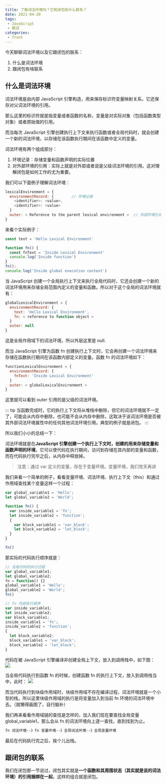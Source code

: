 ```yaml
---
title: 了解词法环境吗？它和闭包有什么联系？
date: 2021-04-20
tags:
 - JavaScript
 - 面试
categories:
 - front
---
```


今天聊聊词法环境以及它跟闭包的联系：
1. 什么是词法环境
2. 跟闭包有啥联系

## 什么是词法环境

词法环境是由内部 JavaScript 引擎构造，用来保存标识符变量映射关系。它还保存对父词法环境的引用。

那么这里的标识符就是指变量或者函数的名称，变量是对实际对象（包括函数类型对象）或者原始值的引用。

而当每次 JavaScript 引擎创建执行上下文来执行函数或者全局代码时，就会创建一个新的词法环境，以存储在该函数执行期间在该函数中定义的变量。

词法环境有两个组成部分：
1. 环境记录：存储变量和函数声明的实际位置
2. 对外部环境的引用：实际上就是对外部或者说是父级词法环境的引用。这对理解闭包是如何工作的尤为重要。

我们可以下面例子理解词法环境：
```js
lexicalEnvironment = {
  environmentRecord: {        // 环境记录
    <identifier>: <value>,
    <identifier>: <value>
  }
  outer: < Reference to the parent lexical environment >  // 外部环境引用
}
```

来看个实际例子：
```js
const text = 'Hello Lexical Environment'

function fn() {
  const fnText = 'Inside Lexical Environment'
  console.log('Inside function') 
}
fn();
console.log('Inside global execution context')
```

当 JavaScript 创建一个全局执行上下文来执行全局代码时，它还会创建一个新的词法环境用来存储全局范围内定义的变量和函数。所以对于这个全局的词法环境就有：
```js
globalLexicalEnvironment = {
  environmentRecord: {
    text: 'Hello Lexical Environment',
    fn: < reference to function object >
  }
  outer: null
}
```

这是全局作用域下的词法环境，所以外层这里是 null.

而当 JavaScript 引擎为函数 fn 创建执行上下文时，它会再创建一个词法环境来存储在函数执行期间在该函数内部定义的变量。函数 fn 的词法环境如下：
```js
functionLexicalEnvironment = {
  environmentRecord: {
    fnText: 'Inside Lexical Environment'
  }
  outer: < globalLexicalEnvironment >
}
```

这里就可以看到 outer 引用的是父级的词法环境。

::: tip
当函数完成时，它的执行上下文将从堆栈中删除，但它的词法环境就不一定了，可能会从内存中删除，也可能不会从内存中删除，这取决于该词法环境是否被其外部词法环境属性中的任何其他词法环境引用。典型的例子就是闭包。
:::

所以我们小小的总结一下：

词法环境就是在**JavaScript 引擎创建一个执行上下文时，创建的用来存储变量和函数声明的环境**，它可以使代码在执行期间，访问到存储在其内部的变量和函数，而在代码执行完毕之后，从内存中释放掉。

> 注意：通过 var 定义的变量，存在于变量环境。变量环境，我们改天再讲

我们来看一个简单的例子，看看变量环境、词法环境、执行上下文（this）和通过作用域查找某个变量这样一个过程：
```js
var global_variable1 = 'Hello';
let global_variable2 = 'World';

function fn() {
  var inside_variable1 = 'fn';
  let inside_variable2 = 'function';
  {
    var block_variable1 = 'var_block';
    let block_variable2 = 'let_block';
  }
}

fn()
```

那实际的代码执行顺序就是：
```js
// 全局代码的执行过程
var global_variable1;
let global_variable2;
fn = function() {}
global_variable1 = 'Hello';
global_variable2 = 'World';
fn()

// fn 内部执行顺序
var inside_variable1;
let inside_variable2;
var block_variable1;
inside_variable1 = 'fn';
inside_variable2 = 'function';
{
  let block_variable2;
  block_variable1 = 'var_block';
  block_variable2 = 'let_block';
}
```

代码在被 JavaScript 引擎编译并创建全局上下文，放入到调用栈中，如下图：
![](../../imgs/global_environment.png)

当全局代码执行到函数 fn 的时候，创建函数 fn 的执行上下文，放入到调用栈当中，此时：
![](../../imgs/fn_environment.png)

而当代码执行到块级作用域时，块级作用域不存在编译过程，词法环境就是一个小型的栈，所以这里块级作用域的执行是将变量加入到当前 fn 环境的词法环境中去。（就懒得画图了，自行脑补）

我们再来看看作用域链的查找是怎样的，加入我们现在要查找全局变量 global_variable1，那么会从 fn 的词法环境向上逐一查找，直到找到为止。

```md
fn 词法环境--》fn 变量环境--》全局词法环境--》全局变量环境
```

最后在代码执行完之后，挨个儿出栈。

## 跟闭包的联系

我们在闭包那一节说过，闭包其实就是**一个函数和其周围状态（其实就是说的词法环境）的引用捆绑在一起**，这样的组合就是闭包。